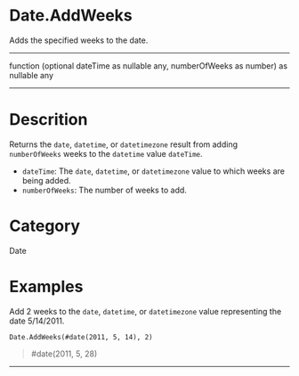 ﻿# Date.AddWeeks
Adds the specified weeks to the date.
***
function (optional dateTime as nullable any, numberOfWeeks as number) as nullable any
***
# Descrition 
Returns the <code>date</code>, <code>datetime</code>, or <code>datetimezone</code> result from adding <code>numberOfWeeks</code> weeks to the <code>datetime</code> value <code>dateTime</code>.
      <ul>
      <li><code>dateTime</code>: The <code>date</code>, <code>datetime</code>, or <code>datetimezone</code> value to which weeks are being added.</li>
      <li><code>numberOfWeeks</code>: The number of weeks to add.</li>
      </ul>
# Category 
Date
# Examples 
Add 2 weeks to the <code>date</code>, <code>datetime</code>, or <code>datetimezone</code> value representing the date 5/14/2011.
```
Date.AddWeeks(#date(2011, 5, 14), 2)
```
> #date(2011, 5, 28)
***
